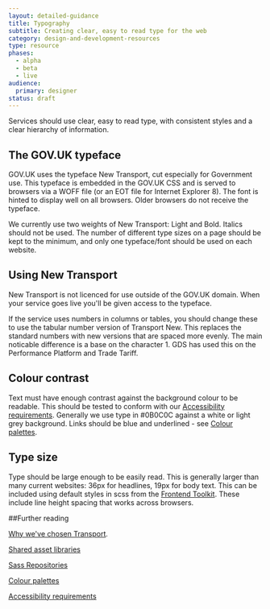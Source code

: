 ```yaml
---
layout: detailed-guidance
title: Typography
subtitle: Creating clear, easy to read type for the web
category: design-and-development-resources
type: resource
phases:
  - alpha
  - beta
  - live
audience:
  primary: designer
status: draft
---
```


Services should use clear, easy to read type, with consistent styles and a clear hierarchy of information.

## The GOV.UK typeface

GOV.UK uses the typeface New Transport, cut especially for Government use. This typeface is embedded in the GOV.UK CSS and is served to browsers via a WOFF file (or an EOT file for Internet Explorer 8). The font is hinted to display well on all browsers. Older browsers do not receive the typeface.

We currently use two weights of New Transport: Light and Bold. Italics should not be used. The number of different type sizes on a page should be kept to the minimum, and only one typeface/font should be used on each website.

## Using New Transport

New Transport is not licenced for use outside of the GOV.UK domain. When your service goes live you'll be given access to the typeface.

If the service uses numbers in columns or tables, you should change these to use the tabular number version of Transport New. This replaces the standard numbers with new versions that are spaced more evenly. The main noticable difference is a base on the character 1. GDS has used this on the Performance Platform and Trade Tariff.


## Colour contrast

Text must have enough contrast against the background colour to be readable. This should be tested to conform with our [Accessibility requirements](/content-and-design/accessibility.html). Generally we use type in #0B0C0C against a white or light grey background. Links should be blue and underlined - see [Colour palettes](/content-and-design/design-and-development-resources/colour-palettes.html).

## Type size

Type should be large enough to be easily read. This is generally larger than many current websites: 36px for headlines, 19px for body text. This can be included using default styles in scss from the [Frontend Toolkit](/content-and-design/design-and-development-resources/sass-repositories.html). These include line height spacing that works across browsers.


##Further reading

[Why we've chosen Transport](http://digital.cabinetoffice.gov.uk/2012/07/05/a-few-notes-on-typography/).

[Shared asset libraries](/content-and-design/design-and-development-resources/shared-asset-libraries.html)

[Sass Repositories](/content-and-design/design-and-development-resources/sass-repositories.html)

[Colour palettes](/content-and-design/design-and-development-resources/colour-palettes.html)

[Accessibility requirements](/content-and-design/accessibility.html)
